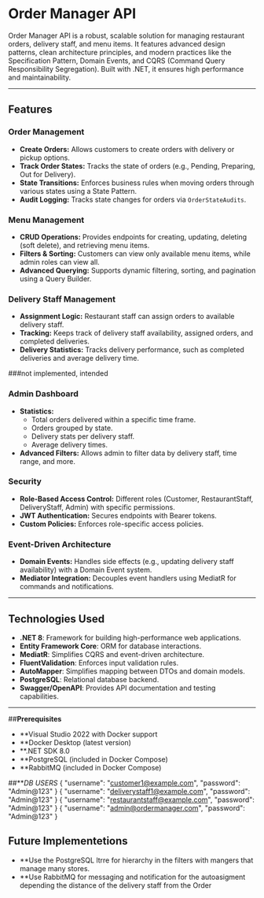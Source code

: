 # Order Manager API

Order Manager API is a robust, scalable solution for managing restaurant orders, delivery staff, and menu items. It features advanced design patterns, clean architecture principles, and modern practices like the Specification Pattern, Domain Events, and CQRS (Command Query Responsibility Segregation). Built with .NET, it ensures high performance and maintainability.

---

## **Features**

### **Order Management**
- **Create Orders:** Allows customers to create orders with delivery or pickup options.
- **Track Order States:** Tracks the state of orders (e.g., Pending, Preparing, Out for Delivery).
- **State Transitions:** Enforces business rules when moving orders through various states using a State Pattern.
- **Audit Logging:** Tracks state changes for orders via `OrderStateAudits`.

### **Menu Management**
- **CRUD Operations:** Provides endpoints for creating, updating, deleting (soft delete), and retrieving menu items.
- **Filters & Sorting:** Customers can view only available menu items, while admin roles can view all.
- **Advanced Querying:** Supports dynamic filtering, sorting, and pagination using a Query Builder.

### **Delivery Staff Management**
- **Assignment Logic:** Restaurant staff can assign orders to available delivery staff.
- **Tracking:** Keeps track of delivery staff availability, assigned orders, and completed deliveries.
- **Delivery Statistics:** Tracks delivery performance, such as completed deliveries and average delivery time.

###not implemented, intended
### **Admin Dashboard**
- **Statistics:**
  - Total orders delivered within a specific time frame.
  - Orders grouped by state.
  - Delivery stats per delivery staff.
  - Average delivery times.
- **Advanced Filters:** Allows admin to filter data by delivery staff, time range, and more.

### **Security**
- **Role-Based Access Control:** Different roles (Customer, RestaurantStaff, DeliveryStaff, Admin) with specific permissions.
- **JWT Authentication:** Secures endpoints with Bearer tokens.
- **Custom Policies:** Enforces role-specific access policies.

### **Event-Driven Architecture**
- **Domain Events:** Handles side effects (e.g., updating delivery staff availability) with a Domain Event system.
- **Mediator Integration:** Decouples event handlers using MediatR for commands and notifications.


---

## **Technologies Used**
- **.NET 8**: Framework for building high-performance web applications.
- **Entity Framework Core**: ORM for database interactions.
- **MediatR**: Simplifies CQRS and event-driven architecture.
- **FluentValidation**: Enforces input validation rules.
- **AutoMapper**: Simplifies mapping between DTOs and domain models.
- **PostgreSQL**: Relational database backend.
- **Swagger/OpenAPI**: Provides API documentation and testing capabilities.

---
##**Prerequisites**
- **Visual Studio 2022 with Docker support
- **Docker Desktop (latest version)
- **.NET SDK 8.0
- **PostgreSQL (included in Docker Compose)
- **RabbitMQ (included in Docker Compose)

##***DB USERS*
{
  "username": "customer1@example.com",
  "password": "Admin@123"
}
{
  "username": "deliverystaff1@example.com",
  "password": "Admin@123"
}
{
  "username": "restaurantstaff@example.com",
  "password": "Admin@123"
}
{
  "username": "admin@ordermanager.com",
  "password": "Admin@123"
}

## **Future Implementetions**
- **Use the PostgreSQL ltrre for hierarchy in the filters with mangers that manage many stores.
- **Use RabbitMQ for messaging and notification for the autoasigment depending the distance of the delivery staff from the Order